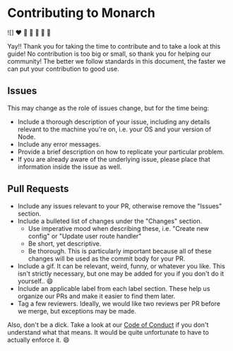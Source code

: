 # Contributing to Monarch

![]
:heart: :green_heart: :purple_heart: :blue_heart: :yellow_heart: :black_heart:

Yay!! Thank you for taking the time to contribute and to take a look at this guide!
No contribution is too big or small, so thank you for helping our community!
The better we follow standards in this document, the faster we can put your contribution
to good use.

## Issues
This may change as the role of issues change, but for the time being:

* Include a thorough description of your issue, including any details relevant to the
  machine you're on, i.e. your OS and your version of Node.
* Include any error messages.
* Provide a brief description on how to replicate your particular problem.
* If you are already aware of the underlying issue, please place that information inside
  the issue as well.

## Pull Requests

* Include any issues relevant to your PR, otherwise remove the "Issues" section.
* Include a bulleted list of changes under the "Changes" section.
  * Use imperative mood when describing these, i.e. "Create new config" or "Update user
    route handler"
  * Be short, yet descriptive.
  * Be thorough. This is particularly important because all of these changes
    will be used as the commit body for your PR.
* Include a gif. It can be relevant, weird, funny, or whatever you like. This isn't
  strictly necessary, but one may be added for you if you don't do it yourself.. :smile:
* Include an applicable label from each label section. These help us organize our PRs and make
  it easier to find them later.
* Tag a few reviewers. Ideally, we would like two reviews per PR before we merge, but exceptions
  may be made.

Also, don't be a dick. Take a look at our [Code of Conduct][codeofconduct]
if you don't understand what that means. It would be quite unfortunate to have to actually
enforce it. :smile:

[codeofconduct]: ./CODE_OF_CONDUCT.md
